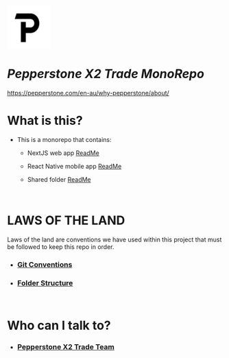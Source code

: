 <img src="packages/app/assets/logos/Pepperstone.svg" width="100" height="100">

# _Pepperstone X2 Trade MonoRepo_

https://pepperstone.com/en-au/why-pepperstone/about/

# What is this?

- This is a monorepo that contains:

  - NextJS web app [ReadMe](packages/web/README.md)

  - React Native mobile app [ReadMe](packages/app/README.md)

  - Shared folder [ReadMe](packages/shared/README.md)

  &nbsp;

# LAWS OF THE LAND

Laws of the land are conventions we have used within this project that must be followed to keep this repo in order.

- ### [Git Conventions](docs/GitConventions.md)
- ### [Folder Structure](docs/FolderStructure.md)

&nbsp;

# Who can I talk to?

- ### [Pepperstone X2 Trade Team](docs/Team.md)
